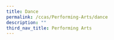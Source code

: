 ```yaml
---
title: Dance
permalink: /ccas/Performing-Arts/dance
description: ""
third_nav_title: Performing Arts
---
```

